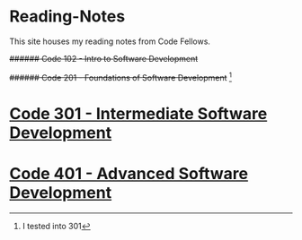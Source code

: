 # Reading-Notes
This site houses my reading notes from Code Fellows.

~~###### Code 102 - Intro to Software Development~~

~~###### Code 201 - Foundations of Software Development~~ [^1]


# [Code 301 - Intermediate Software Development](301.md)




# [Code 401 - Advanced Software Development](401.md)

[^1]: I tested into 301 

